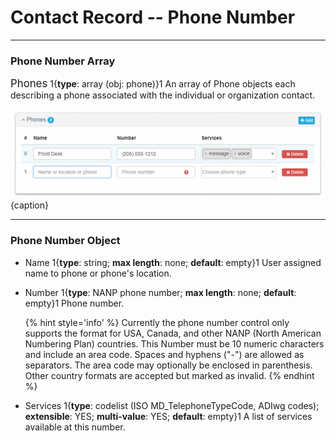 # Contact Record -- Phone Number 
---

### Phone Number Array

<span class="md-panel" style="font-size: larger">Phones</span> 1{**type**: array (obj: <span class="md-panel">phone</span>)}1 An array of <span class="md-panel">Phone</span> objects each describing a phone associated with the individual or organization contact.

![Contact Phone Number Panel](/assets/reference/edit-objects/contact/contact-phone.png){caption}

---

### Phone Number Object

* <span class="md-element">Name</span> 1{**type**: string; **max length**: none; **default**: empty}1 User assigned name to phone or phone's location.

* <span class="md-element">Number</span> <i class="fa fa-asterisk required" title="Required"> </i> 1{**type**: NANP phone number; **max length**: none; **default**: empty}1 Phone number.  

  {% hint style='info' %}
  Currently the phone number control only supports the format for USA, Canada, and other NANP (North American Numbering Plan) countries.  This <span class="md-element">Number</span> must be 10 numeric characters and include an area code.  Spaces and hyphens ("-") are allowed as separators.  The area code may optionally be enclosed in parenthesis.  Other country formats are accepted but marked as invalid. 
  {% endhint %}
  
* <span class="md-element">Services</span> 1{**type**: codelist (ISO MD_TelephoneTypeCode, ADIwg codes); **extensible**: YES; **multi-value**: YES; **default**: empty}1 A list of services available at this number. 
